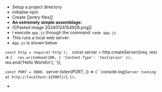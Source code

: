 - Setup a project directory
- initialise npm 
- Create [[entry files]] 
- **An extremely simple assemblage:**
- ![[Pasted image 20240124154928.png]]
- I execute `app.js` through the command: `node app.js`
- This runs a local web server:
- `App.js` is shown below 

`const http = require('http'); 
  `const server = http.createServer((req, res) => {
``  res.writeHead(200, { 'Content-Type': 'text/plain' });
``  res.end('Hello World\n');
`});

`const PORT = 3000;
`server.listen(PORT, () => {
``console.log(`Server running at http://localhost:${PORT}/`);
`});`

- 